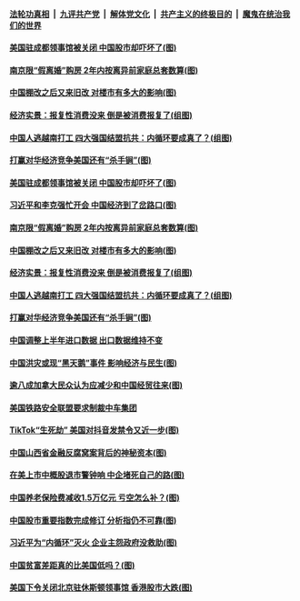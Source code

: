 

####  [法轮功真相](../../../../basic/blob/master/README.md?t=07242231) &nbsp;|&nbsp; [九评共产党](../../../../9ping.md/blob/master/README.md?t=07242231) &nbsp;|&nbsp; [解体党文化](../../../../jtdwh.md/blob/master/README.md?t=07242231)  &nbsp;|&nbsp; [共产主义的终极目的](../../../../gczydzjmd.md/blob/master/README.md?t=07242231) &nbsp;|&nbsp; [魔鬼在统治我们的世界](../../../../mgztzwmdsj.md/blob/master/README.md?t=07242231) 

#### [美国驻成都领事馆被关闭 中国股市却吓坏了(图)](../pages/p5/940739.md?t=07242231) 

#### [南京限“假离婚”购房 2年内按离异前家庭总套数算(图)](../pages/p5/940662.md?t=07242231) 

#### [中国棚改之后又来旧改 对楼市有多大的影响(图)](../pages/p5/940650.md?t=07242231) 

#### [经济实景：报复性消费没来 倒是被消费报复了(组图)](../pages/p5/940661.md?t=07242231) 

#### [中国人逃越南打工 四大强国结盟抗共：内循环要成真了？(组图)](../pages/p5/940657.md?t=07242231) 

#### [打赢对华经济竞争美国还有“杀手锏”(图)](../pages/p5/940660.md?t=07242231) 

#### [美国驻成都领事馆被关闭 中国股市却吓坏了(图)](../pages/p5/940739.md?t=07242231) 

#### [习近平和李克强忙开会 中国经济到了岔路口(图)](../pages/p5/940634.md?t=07242231) 

#### [南京限“假离婚”购房 2年内按离异前家庭总套数算(图)](../pages/p5/940662.md?t=07242231) 

#### [中国棚改之后又来旧改 对楼市有多大的影响(图)](../pages/p5/940650.md?t=07242231) 

#### [经济实景：报复性消费没来 倒是被消费报复了(组图)](../pages/p5/940661.md?t=07242231) 

#### [中国人逃越南打工 四大强国结盟抗共：内循环要成真了？(组图)](../pages/p5/940657.md?t=07242231) 

#### [打赢对华经济竞争美国还有“杀手锏”(图)](../pages/p5/940660.md?t=07242231) 

#### [中国调整上半年进口数据 出口数据维持不变](../pages/p5/940647.md?t=07242231) 

#### [中国洪灾或现“黑天鹅”事件 影响经济与民生(图)](../pages/p5/940632.md?t=07242231) 

#### [逾八成加拿大民众认为应减少和中国经贸往来(图)](../pages/p5/940617.md?t=07242231) 

#### [美国铁路安全联盟要求制裁中车集团](../pages/p5/940615.md?t=07242231) 

#### [TikTok“生死劫” 美国对抖音发禁令又近一步(图)](../pages/p5/940613.md?t=07242231) 

#### [中国山西省金融反腐窝案背后的神秘资本(图)](../pages/p5/940558.md?t=07242231) 

#### [在美上市中概股退市警钟响 中企堵死自己的路(图)](../pages/p5/940557.md?t=07242231) 

#### [中国养老保险费减收1.5万亿元 亏空怎么补？(图)](../pages/p5/940549.md?t=07242231) 

#### [中国股市重要指数完成修订 分析指仍不可靠(图)](../pages/p5/940547.md?t=07242231) 

#### [习近平为“内循环”灭火 企业主怨政府没救助(图)](../pages/p5/940528.md?t=07242231) 


#### [中国贫富差距真的比美国低吗？(图)](../pages/p5/940526.md?t=07242231) 

#### [美国下令关闭北京驻休斯顿领事馆 香港股市大跌(图)](../pages/p5/940510.md?t=07242231) 

